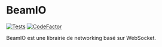 # BeamIO
[![Tests](https://github.com/ProjectDrinX/BeamIO/actions/workflows/Tests.yml/badge.svg)](https://github.com/ProjectDrinX/BeamIO/actions/workflows/Tests.yml)
[![CodeFactor](https://www.codefactor.io/repository/github/projectdrinx/beamio/badge)](https://www.codefactor.io/repository/github/projectdrinx/beamio)

BeamIO est une librairie de networking basé sur WebSocket.
